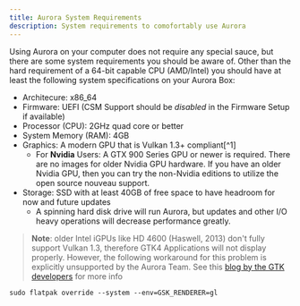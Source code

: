 ```yaml
---
title: Aurora System Requirements
description: System requirements to comofortably use Aurora
---
```


Using Aurora on your computer does not require any special sauce, but there are some system requirements you should be aware of. Other than the hard requirement of a 64-bit capable CPU (AMD/Intel) you should have at least the following system specifications on your Aurora Box:

- Architecure: x86_64
- Firmware: UEFI (CSM Support should be _disabled_ in the Firmware Setup if available)
- Processor (CPU): 2GHz quad core or better
- System Memory (RAM): 4GB
- Graphics: A modern GPU that is Vulkan 1.3+ compliant[^1]
  - For **Nvidia** Users: A GTX 900 Series GPU or newer is required. There are no images for older Nvidia GPU hardware. If you have an older Nvidia GPU, then you can try the non-Nvidia editions to utilize the open source nouveau support.
- Storage: SSD with at least 40GB of free space to have headroom for now and future updates
  - A spinning hard disk drive will run Aurora, but updates and other I/O heavy operations will decrease performance greatly.

> **Note**: older Intel iGPUs like HD 4600 (Haswell, 2013) don't fully support Vulkan 1.3, therefore GTK4 Applications will not display properly. However, the following workaround for this problem is explicitly unsupported by the Aurora Team. See this [blog by the GTK developers](https://blog.gtk.org/2024/01/28/new-renderers-for-gtk/) for more info

```
sudo flatpak override --system --env=GSK_RENDERER=gl
```
